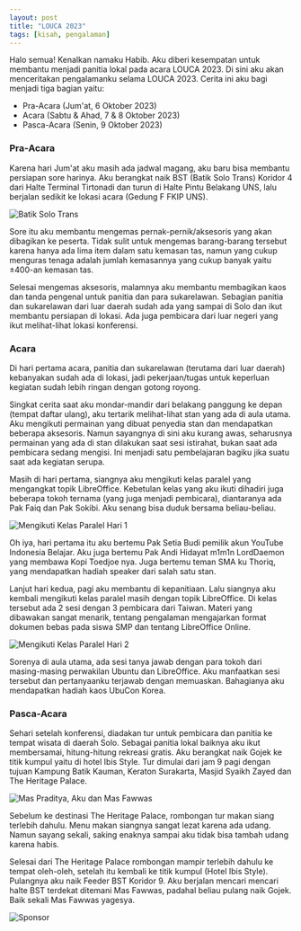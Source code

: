 ```yaml
---
layout: post
title: "LOUCA 2023"
tags: [kisah, pengalaman]
---
```


Halo semua! Kenalkan namaku Habib. Aku diberi kesempatan untuk membantu menjadi panitia lokal pada acara LOUCA 2023. Di sini aku akan menceritakan pengalamanku selama LOUCA 2023.
Cerita ini aku bagi menjadi tiga bagian yaitu:
* Pra-Acara (Jum'at, 6 Oktober 2023)
* Acara (Sabtu & Ahad, 7 & 8 Oktober 2023)
* Pasca-Acara (Senin, 9 Oktober 2023)

### Pra-Acara

Karena hari Jum'at aku masih ada jadwal magang, aku baru bisa membantu persiapan sore harinya. Aku berangkat naik BST (Batik Solo Trans) Koridor 4 dari Halte Terminal Tirtonadi dan turun di Halte Pintu Belakang UNS, lalu berjalan sedikit ke lokasi acara (Gedung F FKIP UNS).

![Batik Solo Trans](https://i.ibb.co/KXkB7q6/BST.jpg)

Sore itu aku membantu mengemas pernak-pernik/aksesoris yang akan dibagikan ke peserta. Tidak sulit untuk mengemas barang-barang tersebut karena hanya ada lima item dalam satu kemasan tas, namun yang cukup menguras tenaga adalah jumlah kemasannya yang cukup banyak yaitu ±400-an kemasan tas.

Selesai mengemas aksesoris, malamnya aku membantu membagikan kaos dan tanda pengenal untuk panitia dan para sukarelawan. Sebagian panitia dan sukarelawan dari luar daerah sudah ada yang sampai di Solo dan ikut membantu persiapan di lokasi. Ada juga pembicara dari luar negeri yang ikut melihat-lihat lokasi konferensi.

### Acara

Di hari pertama acara, panitia dan sukarelawan (terutama dari luar daerah) kebanyakan sudah ada di lokasi, jadi pekerjaan/tugas untuk keperluan kegiatan sudah lebih ringan dengan gotong royong.

Singkat cerita saat aku mondar-mandir dari belakang panggung ke depan (tempat daftar ulang), aku tertarik melihat-lihat stan yang ada di aula utama. Aku mengikuti permainan yang dibuat penyedia stan dan mendapatkan beberapa aksesoris. Namun sayangnya di sini aku kurang awas, seharusnya permainan yang ada di stan dilakukan saat sesi istirahat, bukan saat ada pembicara sedang mengisi. Ini menjadi satu pembelajaran bagiku jika suatu saat ada kegiatan serupa.

Masih di hari pertama, siangnya aku mengikuti kelas paralel yang mengangkat topik LibreOffice. Kebetulan kelas yang aku ikuti dihadiri juga beberapa tokoh ternama (yang juga menjadi pembicara), diantaranya ada Pak Faiq dan Pak Sokibi. Aku senang bisa duduk bersama beliau-beliau.

![Mengikuti Kelas Paralel Hari 1](https://i.ibb.co/bJRmBGj/Day-1.jpg)

Oh iya, hari pertama itu aku bertemu Pak Setia Budi pemilik akun YouTube Indonesia Belajar. Aku juga bertemu Pak Andi Hidayat m1m1n LordDaemon yang membawa Kopi Toedjoe nya. Juga bertemu teman SMA ku Thoriq, yang mendapatkan hadiah speaker dari salah satu stan.

Lanjut hari kedua, pagi aku membantu di kepanitiaan. Lalu siangnya aku kembali mengikuti kelas paralel masih dengan topik LibreOffice. Di kelas tersebut ada 2 sesi dengan 3 pembicara dari Taiwan. Materi yang dibawakan sangat menarik, tentang pengalaman mengajarkan format dokumen bebas pada siswa SMP dan tentang LibreOffice Online.

![Mengikuti Kelas Paralel Hari 2](https://i.ibb.co/LtJ3X9X/Day-2.jpg)

Sorenya di aula utama, ada sesi tanya jawab dengan para tokoh dari masing-masing perwakilan Ubuntu dan LibreOffice. Aku manfaatkan sesi tersebut dan pertanyaanku terjawab dengan memuaskan. Bahagianya aku mendapatkan hadiah kaos UbuCon Korea.

### Pasca-Acara

Sehari setelah konferensi, diadakan tur untuk pembicara dan panitia ke tempat wisata di daerah Solo. Sebagai panitia lokal baiknya aku ikut membersamai, hitung-hitung rekreasi gratis. Aku berangkat naik Gojek ke titik kumpul yaitu di hotel Ibis Style. Tur dimulai dari jam 9 pagi dengan tujuan Kampung Batik Kauman, Keraton Surakarta, Masjid Syaikh Zayed dan The Heritage Palace.

![Mas Praditya, Aku dan Mas Fawwas](https://i.ibb.co/LR3K7wF/Tour.jpg)

Sebelum ke destinasi The Heritage Palace, rombongan tur makan siang terlebih dahulu. Menu makan siangnya sangat lezat karena ada udang. Namun sayang sekali, saking enaknya sampai aku tidak bisa tambah udang karena habis.

Selesai dari The Heritage Palace rombongan mampir terlebih dahulu ke tempat oleh-oleh, setelah itu kembali ke titik kumpul (Hotel Ibis Style). Pulangnya aku naik Feeder BST Koridor 9. Aku berjalan mencari mencari halte BST terdekat ditemani Mas Fawwas, padahal beliau pulang naik Gojek. Baik sekali Mas Fawwas yagesya.



![Sponsor](https://res.cloudinary.com/raniaamina/image/upload/v1697092683/LOUCA23/Sponsor%20Badge/sponsor_light_tdf_xgmd7d.png)
